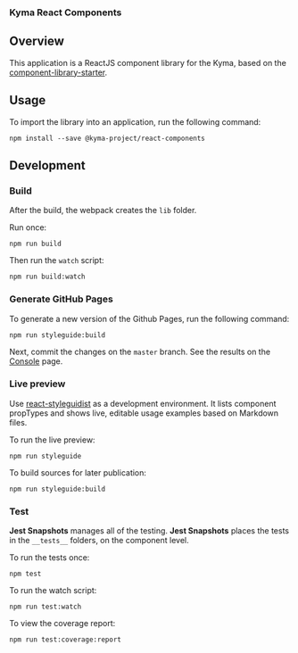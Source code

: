 ### Kyma React Components

## Overview

This application is a ReactJS component library for the Kyma, based on the [component-library-starter](https://github.com/alanbsmith/component-library-starter).

## Usage

To import the library into an application, run the following command:

```
npm install --save @kyma-project/react-components
```

## Development

### Build

After the build, the webpack creates the `lib` folder.

Run once:

```
npm run build
```

Then run the `watch` script:

```
npm run build:watch
```

### Generate GitHub Pages

To generate a new version of the Github Pages, run the following command:

```
npm run styleguide:build
```

Next, commit the changes on the `master` branch. See the results on the [Console](https://kyma-project.github.io/console) page.

### Live preview

Use [react-styleguidist](https://github.com/styleguidist/react-styleguidist) as a development environment. It lists component propTypes and shows live, editable usage examples based on Markdown files.

To run the live preview:

```
npm run styleguide
```

To build sources for later publication:

```
npm run styleguide:build
```

### Test

**Jest Snapshots** manages all of the testing. **Jest Snapshots** places the tests in the `__tests__` folders, on the component level.

To run the tests once:

```
npm test
```

To run the watch script:

```
npm run test:watch
```

To view the coverage report: 

```
npm run test:coverage:report
```
